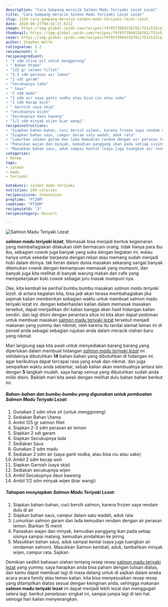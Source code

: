 ```yaml
---
description: "Cara Gampang meracik Salmon Madu Teriyaki Lezat Lezat"
title: "Cara Gampang meracik Salmon Madu Teriyaki Lezat Lezat"
slug: 1154-cara-gampang-meracik-salmon-madu-teriyaki-lezat-lezat
date: 2020-06-27T04:41:27.621Z
image: https://img-global.cpcdn.com/recipes/f9f85f39b915b702/751x532cq70/salmon-madu-teriyaki-lezat-foto-resep-utama.jpg
thumbnail: https://img-global.cpcdn.com/recipes/f9f85f39b915b702/751x532cq70/salmon-madu-teriyaki-lezat-foto-resep-utama.jpg
cover: https://img-global.cpcdn.com/recipes/f9f85f39b915b702/751x532cq70/salmon-madu-teriyaki-lezat-foto-resep-utama.jpg
author: Stephen Wolfe
ratingvalue: 3.2
reviewcount: 6
recipeingredient:
- "2 sdm olive oil untuk menggoreng"
- " Bahan Utama"
- "125 gr salmon fillet"
- "2-3 sdm perasan air lemon"
- "2 sdt garam"
- "Secukupnya lada"
- " Saus"
- "2 sdm madu"
- "2 sdm air saya ganti vodka atau bisa ciu atau sake"
- "2 sdm kecap asin"
- " Garnish saya skip"
- "secukupnya wijen"
- "Secukupnya daun bawang"
- "1/2 sdm minyak wijen biar wangi"
recipeinstructions:
- "Siapkan bahan-bahan, cuci bersih salmon, karena frozen saya rendam dulu di air"
- "Siapkan bahan saus, campur dalam satu wadah, aduk rata"
- "Lumurkan salmon garam dan lada kemudian rendam dengan air perasan lemon. Biarkan 15 menit"
- "Panaskan wajan dan minyak, kemudian panggang ikan pada setiap sisinya sampai matang, kemudian pindahkan ke piring"
- "Masukkan bahan saus, aduk sampai kental (saya juga tuangkan air rendaman salmon). Masukkan Salmon kembali, aduk, tambahkan minyak wijen, campur rata. Sajikan"
categories:
- Resep
tags:
- salmon
- madu
- teriyaki

katakunci: salmon madu teriyaki 
nutrition: 294 calories
recipecuisine: Indonesian
preptime: "PT20M"
cooktime: "PT38M"
recipeyield: "3"
recipecategory: Dessert

---
```



![Salmon Madu Teriyaki Lezat](https://img-global.cpcdn.com/recipes/f9f85f39b915b702/751x532cq70/salmon-madu-teriyaki-lezat-foto-resep-utama.jpg)

<b><i>salmon madu teriyaki lezat</i></b>, Memasak bisa menjadi bentuk kegemaran yang membahagiakan dilakukan oleh bermacam orang. tidak hanya para ibu ibu, sebagian cowok juga banyak yang suka dengan kegiatan ini. walau hanya untuk sekedar berpesta dengan rekan atau memang sudah menjadi hobi dalam dirinya. tak heran dalam dunia masakan sekarang sangat banyak ditemukan cowok dengan kemampuan memasak yang mumpuni, dan banyak juga kita melihat di banyak warung makan dan cafe yang mempekerjakan koki cowok sebagai juru masak mumpuni nya.



Oke, kita kembali ke perihal bumbu bumbu masakan <i>salmon madu teriyaki lezat</i>. di antara kegiatan kita, bisa jadi akan terasa membahagiakan jika sejenak kalian memberikan sebagian waktu untuk membuat salmon madu teriyaki lezat ini. dengan keberhasilan kalian dalam memasak masakan tersebut, dapat menjadikan diri kalian bangga akan hasil hidangan kalian sendiri. dan lagi disini dengan perantara situs ini kita akan dapat pedoman untuk membuat masakan <u>salmon madu teriyaki lezat</u> tersebut menjadi makanan yang yummy dan nikmat, oleh karena itu tandai alamat laman ini di ponsel anda sebagai sebagian rujukan anda dalam meracik olahan baru yang nikmat.


Mari langsung saja kita awali untuk menyediakan barang barang yang diperlukan dalam membuat hidangan <u><i>salmon madu teriyaki lezat</i></u> ini. setidaknya dibutuhkan <b>14</b> bahan bahan yang dibutuhkan di hidangan ini. agar berikutnya dapat tercapai rasa yang enak dan nikmat. dan juga sempatkan waktu anda sebentar, sebab kalian akan membuatnya antara lain dengan <b>5</b> langkah mudah. saya harap semua yang dibutuhkan sudah anda miliki disini, Baiklah mari kita awali dengan melihat dulu bahan bahan berikut ini.

<!--inarticleads1-->

##### Bahan-bahan dan bumbu-bumbu yang digunakan untuk pembuatan Salmon Madu Teriyaki Lezat:

1. Gunakan 2 sdm olive oil (untuk menggoreng)
1. Sediakan  Bahan Utama
1. Ambil 125 gr salmon fillet
1. Siapkan 2-3 sdm perasan air lemon
1. Siapkan 2 sdt garam
1. Siapkan Secukupnya lada
1. Sediakan  Saus
1. Gunakan 2 sdm madu
1. Sediakan 2 sdm air (saya ganti vodka, atau bisa ciu atau sake)
1. Ambil 2 sdm kecap asin
1. Siapkan  Garnish (saya skip)
1. Sediakan secukupnya wijen
1. Ambil Secukupnya daun bawang
1. Ambil 1/2 sdm minyak wijen (biar wangi)




<!--inarticleads2-->

##### Tahapan menyiapkan Salmon Madu Teriyaki Lezat:

1. Siapkan bahan-bahan, cuci bersih salmon, karena frozen saya rendam dulu di air
1. Siapkan bahan saus, campur dalam satu wadah, aduk rata
1. Lumurkan salmon garam dan lada kemudian rendam dengan air perasan lemon. Biarkan 15 menit
1. Panaskan wajan dan minyak, kemudian panggang ikan pada setiap sisinya sampai matang, kemudian pindahkan ke piring
1. Masukkan bahan saus, aduk sampai kental (saya juga tuangkan air rendaman salmon). Masukkan Salmon kembali, aduk, tambahkan minyak wijen, campur rata. Sajikan




Demikian sedikit bahasan olahan tentang resep resep <u>salmon madu teriyaki lezat</u> yang yummy. saya harapkan anda bisa paham dengan tulisan diatas, dan kamu dapat membuat lagi di masa datang untuk di sajikan dalam aneka acara acara family atau teman kalian. kita bisa menyesuaikan resep resep yang ditampilkan diatas sesuai dengan keinginan anda, sehingga makanan <b>salmon madu teriyaki lezat</b> ini dapat menjadi lebih lezat dan menggugah selera lagi. berikut penjelasan singkat ini, sampai jumpa lagi di lain hal. semoga hari kalian menyenangkan.
